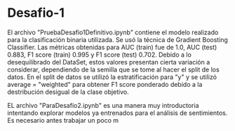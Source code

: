 # Desafio-1

El archivo "PruebaDesafio1Definitivo.ipynb" contiene el modelo realizado para la clasificación binaria utilizada. Se usó la técnica de Gradient Boosting Classifier. Las métricas obtenidas para AUC (train) fue de 1.0, AUC (test) 0.883, F1 score (train) 0.995 y F1 score (test) 0.702. Debido a lo desequilibrado del DataSet, estos valores presentan cierta variación a considerar, dependiendo de la semilla que se tome al hacer el split de los datos. En el split de datos se utilizó la estratificación para "y" y se utilizó average = "weighted" para obtener F1 score ponderado debido a la destribución desigual de la clase objetivo.


EL archivo "ParaDesafio2.ipynb" es una manera muy introductoria intentando explorar modelos ya entrenados para el análisis de sentimientos. Es necesario antes trabajar un poco m
